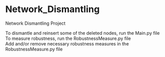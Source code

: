 # Network_Dismantling
Network Dismantling Project

To dismantle and reinsert some of the deleted nodes, run the Main.py file <br />
To measure robustness, run the RobustnessMeasure.py file <br />
Add and/or remove necessary robustness measures in the RobustnessMeasure.py file
